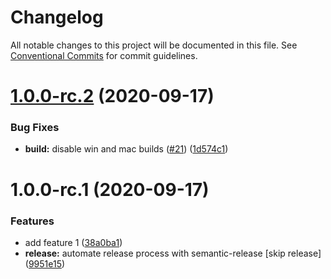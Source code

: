 # Changelog

All notable changes to this project will be documented in this file. See
[Conventional Commits](https://conventionalcommits.org) for commit guidelines.

# [1.0.0-rc.2](https://github.com/hyperweavers/semantic-release-gitflow-sample/compare/v1.0.0-rc.1...v1.0.0-rc.2) (2020-09-17)


### Bug Fixes

* **build:** disable win and mac builds ([#21](https://github.com/hyperweavers/semantic-release-gitflow-sample/issues/21)) ([1d574c1](https://github.com/hyperweavers/semantic-release-gitflow-sample/commit/1d574c112f705935804d323830af9dc0ba37b5eb))

# 1.0.0-rc.1 (2020-09-17)


### Features

* add feature 1 ([38a0ba1](https://github.com/hyperweavers/semantic-release-gitflow-sample/commit/38a0ba10db8c8fa797e5fb25cfa7c76da365a8e5))
* **release:** automate release process with semantic-release [skip release] ([9951e15](https://github.com/hyperweavers/semantic-release-gitflow-sample/commit/9951e151775f692515e4534402cb9e26face13a2))
